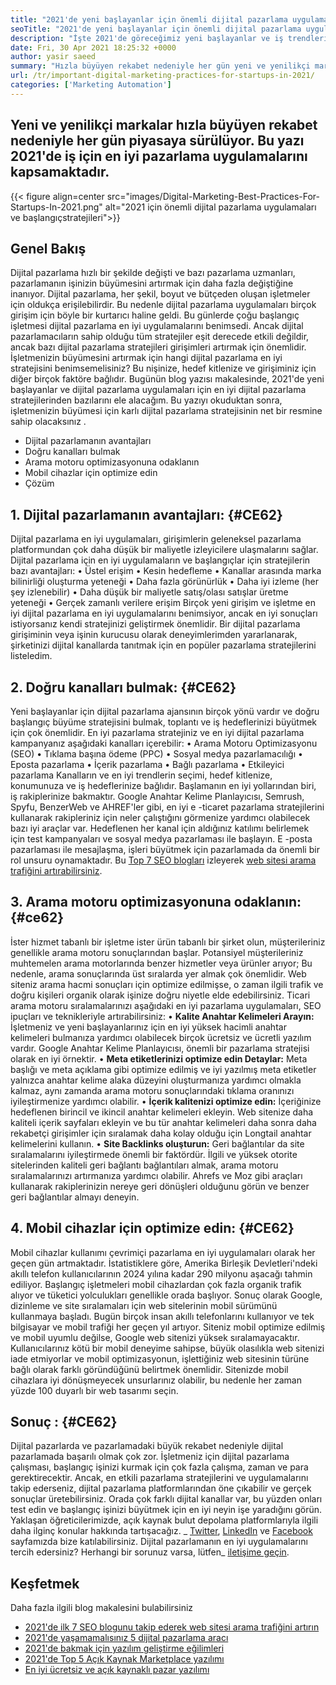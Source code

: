 ```yaml
---
title: "2021'de yeni başlayanlar için önemli dijital pazarlama uygulamaları" 
seoTitle: "2021'de yeni başlayanlar için önemli dijital pazarlama uygulamaları" 
description: "İşte 2021'de göreceğimiz yeni başlayanlar ve iş trendleri için birkaç dijital pazarlama uygulaması ve en iyi dijital pazarlama stratejileri." 
date: Fri, 30 Apr 2021 18:25:32 +0000
author: yasir saeed
summary: "Hızla büyüyen rekabet nedeniyle her gün yeni ve yenilikçi markalar piyasaya sürülüyor. Bu yazı 2021'de iş için en iyi pazarlama uygulamalarını kapsamaktadır." 
url: /tr/important-digital-marketing-practices-for-startups-in-2021/
categories: ['Marketing Automation']
---
```


## Yeni ve yenilikçi markalar hızla büyüyen rekabet nedeniyle her gün piyasaya sürülüyor. Bu yazı 2021'de iş için en iyi pazarlama uygulamalarını kapsamaktadır.

{{< figure align=center src="images/Digital-Marketing-Best-Practices-For-Startups-In-2021.png" alt="2021 için önemli dijital pazarlama uygulamaları ve başlangıç ​​stratejileri">}}


## **Genel Bakış** 
Dijital pazarlama hızlı bir şekilde değişti ve bazı pazarlama uzmanları, pazarlamanın işinizin büyümesini artırmak için daha fazla değiştiğine inanıyor. Dijital pazarlama, her şekil, boyut ve bütçeden oluşan işletmeler için oldukça erişilebilirdir. Bu nedenle dijital pazarlama uygulamaları birçok girişim için böyle bir kurtarıcı haline geldi.
Bu günlerde çoğu başlangıç ​​işletmesi dijital pazarlama en iyi uygulamalarını benimsedi. Ancak dijital pazarlamacıların sahip olduğu tüm stratejiler eşit derecede etkili değildir, ancak bazı dijital pazarlama stratejileri girişimleri artırmak için önemlidir. İşletmenizin büyümesini artırmak için hangi dijital pazarlama en iyi stratejisini benimsemelisiniz? Bu nişinize, hedef kitlenize ve girişiminiz için diğer birçok faktöre bağlıdır.
Bugünün blog yazısı makalesinde, 2021'de yeni başlayanlar ve dijital pazarlama uygulamaları için en iyi dijital pazarlama stratejilerinden bazılarını ele alacağım. Bu yazıyı okuduktan sonra, işletmenizin büyümesi için karlı dijital pazarlama stratejisinin net bir resmine sahip olacaksınız .
  * Dijital pazarlamanın avantajları
  * Doğru kanalları bulmak
  * Arama motoru optimizasyonuna odaklanın
  * Mobil cihazlar için optimize edin
  * Çözüm

## 1. **Dijital pazarlamanın avantajları:** {#CE62}
Dijital pazarlama en iyi uygulamaları, girişimlerin geleneksel pazarlama platformundan çok daha düşük bir maliyetle izleyicilere ulaşmalarını sağlar. Dijital pazarlama için en iyi uygulamaların ve başlangıçlar için stratejilerin bazı avantajları:
• Üstel erişim
• Kesin hedefleme
• Kanallar arasında marka bilinirliği oluşturma yeteneği
• Daha fazla görünürlük
• Daha iyi izleme (her şey izlenebilir)
• Daha düşük bir maliyetle satış/olası satışlar üretme yeteneği
• Gerçek zamanlı verilere erişim
Birçok yeni girişim ve işletme en iyi dijital pazarlama en iyi uygulamalarını benimsiyor, ancak en iyi sonuçları istiyorsanız kendi stratejinizi geliştirmek önemlidir. Bir dijital pazarlama girişiminin veya işinin kurucusu olarak deneyimlerimden yararlanarak, şirketinizi dijital kanallarda tanıtmak için en popüler pazarlama stratejilerini listeledim.

## 2. **Doğru kanalları bulmak:** {#CE62}
Yeni başlayanlar için dijital pazarlama ajansının birçok yönü vardır ve doğru başlangıç ​​büyüme stratejisini bulmak, toplantı ve iş hedeflerinizi büyütmek için çok önemlidir. En iyi pazarlama stratejiniz ve en iyi dijital pazarlama kampanyanız aşağıdaki kanalları içerebilir:
• Arama Motoru Optimizasyonu (SEO)
• Tıklama başına ödeme (PPC)
• Sosyal medya pazarlamacılığı
• Eposta pazarlama
• İçerik pazarlama
• Bağlı pazarlama
• Etkileyici pazarlama
Kanalların ve en iyi trendlerin seçimi, hedef kitlenize, konumunuza ve iş hedeflerinize bağlıdır.
Başlamanın en iyi yollarından biri, iş rakiplerinize bakmaktır. Google Anahtar Kelime Planlayıcısı, Semrush, Spyfu, BenzerWeb ve AHREF'ler gibi, en iyi e -ticaret pazarlama stratejilerini kullanarak rakipleriniz için neler çalıştığını görmenize yardımcı olabilecek bazı iyi araçlar var. Hedeflenen her kanal için aldığınız katılımı belirlemek için test kampanyaları ve sosyal medya pazarlaması ile başlayın. E -posta pazarlaması ile mesajlaşma, işleri büyütmek için pazarlamada da önemli bir rol unsuru oynamaktadır. Bu [Top 7 SEO blogları][1] izleyerek [web sitesi arama trafiğini artırabilirsiniz][1].

## 3. **Arama motoru optimizasyonuna odaklanın:** {#ce62}
İster hizmet tabanlı bir işletme ister ürün tabanlı bir şirket olun, müşterileriniz genellikle arama motoru sonuçlarından başlar. Potansiyel müşterileriniz muhtemelen arama motorlarında benzer hizmetler veya ürünler arıyor; Bu nedenle, arama sonuçlarında üst sıralarda yer almak çok önemlidir. Web siteniz arama hacmi sonuçları için optimize edilmişse, o zaman ilgili trafik ve doğru kişileri organik olarak işinize doğru niyetle elde edebilirsiniz.
Ticari arama motoru sıralamalarınızı aşağıdaki en iyi pazarlama uygulamaları, SEO ipuçları ve teknikleriyle artırabilirsiniz:
• **Kalite Anahtar Kelimeleri Arayın:**  İşletmeniz ve yeni başlayanlarınız için en iyi yüksek hacimli anahtar kelimeleri bulmanıza yardımcı olabilecek birçok ücretsiz ve ücretli yazılım vardır. Google Anahtar Kelime Planlayıcısı, önemli bir pazarlama stratejisi olarak en iyi örnektir.
• **Meta etiketlerinizi optimize edin Detaylar:**  Meta başlığı ve meta açıklama gibi optimize edilmiş ve iyi yazılmış meta etiketler yalnızca anahtar kelime alaka düzeyini oluşturmanıza yardımcı olmakla kalmaz, aynı zamanda arama motoru sonuçlarındaki tıklama oranınızı iyileştirmenize yardımcı olabilir.
• **İçerik kalitenizi optimize edin:**  İçeriğinize hedeflenen birincil ve ikincil anahtar kelimeleri ekleyin. Web sitenize daha kaliteli içerik sayfaları ekleyin ve bu tür anahtar kelimeleri daha sonra daha rekabetçi girişimler için sıralamak daha kolay olduğu için Longtail anahtar kelimelerini kullanın.
• **Site Backlinks oluşturun:**  Geri bağlantılar da site sıralamalarını iyileştirmede önemli bir faktördür. İlgili ve yüksek otorite sitelerinden kaliteli geri bağlantı bağlantıları almak, arama motoru sıralamalarınızı artırmanıza yardımcı olabilir. Ahrefs ve Moz gibi araçları kullanarak rakiplerinizin nereye geri dönüşleri olduğunu görün ve benzer geri bağlantılar almayı deneyin.

## 4. **Mobil cihazlar için optimize edin:** {#CE62}
Mobil cihazlar kullanımı çevrimiçi pazarlama en iyi uygulamaları olarak her geçen gün artmaktadır. İstatistiklere göre, Amerika Birleşik Devletleri'ndeki akıllı telefon kullanıcılarının 2024 yılına kadar 290 milyonu aşacağı tahmin ediliyor. Başlangıç ​​işletmeleri mobil cihazlardan çok fazla organik trafik alıyor ve tüketici yolculukları genellikle orada başlıyor. Sonuç olarak Google, dizinleme ve site sıralamaları için web sitelerinin mobil sürümünü kullanmaya başladı.
Bugün birçok insan akıllı telefonlarını kullanıyor ve tek bilgisayar ve mobil trafiği her geçen yıl artıyor. Siteniz mobil optimize edilmiş ve mobil uyumlu değilse, Google web sitenizi yüksek sıralamayacaktır. Kullanıcılarınız kötü bir mobil deneyime sahipse, büyük olasılıkla web sitenizi iade etmiyorlar ve mobil optimizasyonun, işlettiğiniz web sitesinin türüne bağlı olarak farklı göründüğünü belirtmek önemlidir. Sitenizde mobil cihazlara iyi dönüşmeyecek unsurlarınız olabilir, bu nedenle her zaman yüzde 100 duyarlı bir web tasarımı seçin.

## **Sonuç** :   {#CE62}
Dijital pazarlarda ve pazarlamadaki büyük rekabet nedeniyle dijital pazarlamada başarılı olmak çok zor. İşletmeniz için dijital pazarlama çalışması, başlangıç ​​işinizi kurmak için çok fazla çalışma, zaman ve para gerektirecektir. Ancak, en etkili pazarlama stratejilerini ve uygulamalarını takip ederseniz, dijital pazarlama platformlarından öne çıkabilir ve gerçek sonuçlar üretebilirsiniz. Orada çok farklı dijital kanallar var, bu yüzden onları test edin ve başlangıç ​​işinizi büyütmek için en iyi neyin işe yaradığını görün. Yaklaşan öğreticilerimizde, açık kaynak bulut depolama platformlarıyla ilgili daha ilginç konular hakkında tartışacağız.
_ [Twitter][2], [LinkedIn][3] ve [Facebook][4] sayfamızda bize katılabilirsiniz. Dijital pazarlamanın en iyi uygulamalarını tercih edersiniz? Herhangi bir sorunuz varsa, lütfen_ [iletişime geçin][5].

## Keşfetmek
Daha fazla ilgili blog makalesini bulabilirsiniz
  * [2021'de ilk 7 SEO blogunu takip ederek web sitesi arama trafiğini artırın][1]
  * [2021'de yaşamamalısınız 5 dijital pazarlama aracı][6]
  * [2021'de bakmak için yazılım geliştirme eğilimleri][7]
  * [2021'de Top 5 Açık Kaynak Marketplace yazılımı][8]
  * [En iyi ücretsiz ve açık kaynaklı pazar yazılımı][9]

  
[1]: https://blog.containerize.com/blogging/increase-website-search-traffic-by-following-top-7-seo-blogs/
[2]: https://twitter.com/containerize_co
[3]: https://www.linkedin.com/company/containerize/
[4]: http://facebook.com/containerize
[5]: mailto:yasir.saeed@aspose.com
[6]: https://blog.containerize.com/2021/01/03/5-digital-marketing-tools-you-shouldn%e2%80%99t-live-without-in-2021/
[7]: https://blog.containerize.com/marketplace/top-5-open-source-marketplace-software-in-2021/
[8]: https://blog.containerize.com/content-management/integrate-mautic-with-joomla-for-marketing-automation/
[9]: https://products.containerize.com/marketplace/
